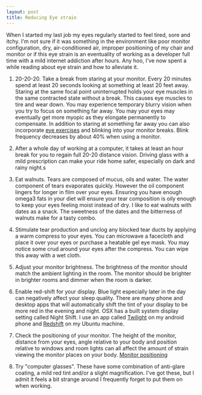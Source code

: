 ```yaml
---
layout: post
title: Reducing Eye strain
---
```


When I started my last job my eyes regularly started to feel tired, sore and itchy.
I'm not sure if it was something in the environment like poor monitor configuration, dry, air-conditioned air, improper positioning of my chair and monitor or if this eye strain is
an eventuality of working as a developer full time with a mild internet addiction after hours. Any hoo, I've now spent a while reading about eye strain and how to alleviate it.

1. 20-20-20. Take a break from staring at your monitor. Every 20 minutes spend at least 20 seconds looking at something at least 20 feet away. Staring at the same focal point uninterrupted holds your eye muscles in the same contracted state without a break. This causes eye muscles to tire and wear down. You may experience temporary blurry vision when you try to focus on something far away. You may your eyes may eventually get more myopic as they elongate permanently to compensate. In addition to staring at something far away you can also incorporate [eye exercises](https://www.hdfchealth.com/knowledge-center/health-and-living-guide/eye-exercises.aspx) and blinking into your monitor breaks. Blink frequency decreases by about 40% when using a monitor.

2. After a whole day of working at a computer, it takes at least an hour break for you to regain full 20-20 distance vision. Driving glass with a mild prescription can make your ride home safer, especially on dark and rainy night.s

3. Eat walnuts. Tears are composed of mucus, oils and water. The water component of tears evaporates quickly. However the oil component lingers for longer in film over your eyes. Ensuring you have enough omega3 fats in your diet will ensure your tear composition is oily enough to keep your eyes feeling moist instead of dry. I like to eat walnuts with dates
as a snack. The sweetness of the dates and the bitterness of walnuts make for a tasty combo.

4. Stimulate tear production and unclog any blocked tear ducts by applying a warm compress to your eyes. You can microwave a facecloth and place it over your eyes or purchase a heatable gel eye mask. You may notice some crud around your eyes after the compress. You can wipe this away with a wet cloth.

5. Adjust your monitor brightness. The brightness of the monitor should match the ambient lighting in the room. The monitor should be brighter in brighter rooms and dimmer when the room is darker.

6. Enable red-shift for your display. Blue light especially later in the day can negatively affect your sleep quality. There are many phone and desktop apps that will automatically shift the tint of your display to be more red in the evening and night. OSX has a built system display setting called Night Shift. I use an app called [Twilight](https://play.google.com/store/apps/details?id=com.urbandroid.lux&hl=en_CA) on my android phone and [Redshift](http://jonls.dk/redshift/) on my Ubuntu machine.

7. Check the positioning of your monitor. The height of the monitor, distance from your eyes, angle relative to your body and position relative to windows and room lights can all affect the amount of strain viewing the monitor places on your body. [Monitor positioning ](https://ergo-plus.com/office-ergonomics-position-computer-monitor/)

8. Try "computer glasses". These have some combination of anti-glare coating, a mild red tint and/or a slight magnification. I've got these, but I admit it feels a bit strange around I frequently forget to put them on when working. 
